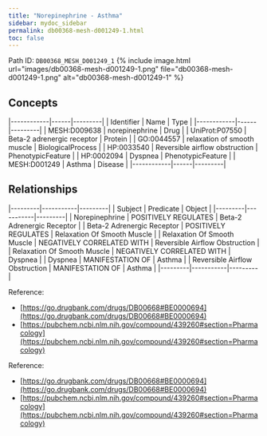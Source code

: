 ```yaml
---
title: "Norepinephrine - Asthma"
sidebar: mydoc_sidebar
permalink: db00368-mesh-d001249-1.html
toc: false 
---
```



Path ID: `DB00368_MESH_D001249_1`
{% include image.html url="images/db00368-mesh-d001249-1.png" file="db00368-mesh-d001249-1.png" alt="db00368-mesh-d001249-1" %}

## Concepts

|------------|------|---------|
| Identifier | Name | Type    |
|------------|------|---------|
| MESH:D009638 | norepinephrine | Drug |
| UniProt:P07550 | Beta-2 adrenergic receptor | Protein |
| GO:0044557 | relaxation of smooth muscle | BiologicalProcess |
| HP:0033540 | Reversible airflow obstruction | PhenotypicFeature |
| HP:0002094 | Dyspnea | PhenotypicFeature |
| MESH:D001249 | Asthma | Disease |
|------------|------|---------|

## Relationships

|---------|-----------|---------|
| Subject | Predicate | Object  |
|---------|-----------|---------|
| Norepinephrine | POSITIVELY REGULATES | Beta-2 Adrenergic Receptor |
| Beta-2 Adrenergic Receptor | POSITIVELY REGULATES | Relaxation Of Smooth Muscle |
| Relaxation Of Smooth Muscle | NEGATIVELY CORRELATED WITH | Reversible Airflow Obstruction |
| Relaxation Of Smooth Muscle | NEGATIVELY CORRELATED WITH | Dyspnea |
| Dyspnea | MANIFESTATION OF | Asthma |
| Reversible Airflow Obstruction | MANIFESTATION OF | Asthma |
|---------|-----------|---------|

Reference: 
  - [https://go.drugbank.com/drugs/DB00668#BE0000694](https://go.drugbank.com/drugs/DB00668#BE0000694)
  - [https://pubchem.ncbi.nlm.nih.gov/compound/439260#section=Pharmacology](https://pubchem.ncbi.nlm.nih.gov/compound/439260#section=Pharmacology)

Reference: 
  - [https://go.drugbank.com/drugs/DB00668#BE0000694](https://go.drugbank.com/drugs/DB00668#BE0000694)
  - [https://pubchem.ncbi.nlm.nih.gov/compound/439260#section=Pharmacology](https://pubchem.ncbi.nlm.nih.gov/compound/439260#section=Pharmacology)
